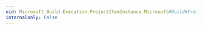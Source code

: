 ```yaml
---
uid: Microsoft.Build.Execution.ProjectItemInstance.Microsoft#Build#Framework#ITaskItem2#SetMetadataValueLiteral(System.String,System.String)
internalonly: False
---
```

